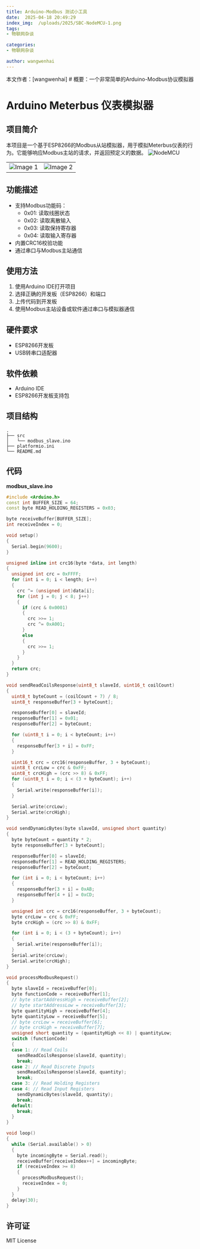 ```yaml
---
title: Arduino-Modbus 测试小工具
date:  2025-04-18 20:49:29
index_img:  /uploads/2025/SBC-NodeMCU-1.png
tags:
- 物联网杂谈

categories:
- 物联网杂谈

author: wangwenhai
---
```

本文作者：[wangwenhai] # 概要：一个非常简单的Arduino-Modbus协议模拟器
<!-- more -->

# Arduino Meterbus 仪表模拟器

## 项目简介
本项目是一个基于ESP8266的Modbus从站模拟器，用于模拟Meterbus仪表的行为。它能够响应Modbus主站的请求，并返回预定义的数据。
![NodeMCU](/uploads/2025/SBC-NodeMCU-1.png)

<table>
        <tr>
            <td><img src="/uploads/2025/8266-1.png" alt="Image 1"></td>
            <td><img src="/uploads/2025/8266-2.png" alt="Image 2"></td>
        </tr>
</table>

## 功能描述
- 支持Modbus功能码：
  - 0x01: 读取线圈状态
  - 0x02: 读取离散输入
  - 0x03: 读取保持寄存器
  - 0x04: 读取输入寄存器
- 内置CRC16校验功能
- 通过串口与Modbus主站通信

## 使用方法
1. 使用Arduino IDE打开项目
2. 选择正确的开发板（ESP8266）和端口
3. 上传代码到开发板
4. 使用Modbus主站设备或软件通过串口与模拟器通信

## 硬件要求
- ESP8266开发板
- USB转串口适配器

## 软件依赖
- Arduino IDE
- ESP8266开发板支持包

## 项目结构
```
.
├── src
│   └── modbus_slave.ino
├── platformio.ini
└── README.md
```
## 代码

**modbus_slave.ino**

```cpp
#include <Arduino.h>
const int BUFFER_SIZE = 64;
const byte READ_HOLDING_REGISTERS = 0x03;

byte receiveBuffer[BUFFER_SIZE];
int receiveIndex = 0;

void setup()
{
  Serial.begin(9600);
}

unsigned inline int crc16(byte *data, int length)
{
  unsigned int crc = 0xFFFF;
  for (int i = 0; i < length; i++)
  {
    crc ^= (unsigned int)data[i];
    for (int j = 0; j < 8; j++)
    {
      if (crc & 0x0001)
      {
        crc >>= 1;
        crc ^= 0xA001;
      }
      else
      {
        crc >>= 1;
      }
    }
  }
  return crc;
}

void sendReadCoilsResponse(uint8_t slaveId, uint16_t coilCount)
{
  uint8_t byteCount = (coilCount + 7) / 8;
  uint8_t responseBuffer[3 + byteCount];

  responseBuffer[0] = slaveId;
  responseBuffer[1] = 0x01;
  responseBuffer[2] = byteCount;

  for (uint8_t i = 0; i < byteCount; i++)
  {
    responseBuffer[3 + i] = 0xFF;
  }

  uint16_t crc = crc16(responseBuffer, 3 + byteCount);
  uint8_t crcLow = crc & 0xFF;
  uint8_t crcHigh = (crc >> 8) & 0xFF;
  for (uint8_t i = 0; i < (3 + byteCount); i++)
  {
    Serial.write(responseBuffer[i]);
  }

  Serial.write(crcLow);
  Serial.write(crcHigh);
}

void sendDynamicBytes(byte slaveId, unsigned short quantity)
{
  byte byteCount = quantity * 2;
  byte responseBuffer[3 + byteCount];

  responseBuffer[0] = slaveId;
  responseBuffer[1] = READ_HOLDING_REGISTERS;
  responseBuffer[2] = byteCount;

  for (int i = 0; i < byteCount; i++)
  {
    responseBuffer[3 + i] = 0xAB;
    responseBuffer[4 + i] = 0xCD;
  }

  unsigned int crc = crc16(responseBuffer, 3 + byteCount);
  byte crcLow = crc & 0xFF;
  byte crcHigh = (crc >> 8) & 0xFF;

  for (int i = 0; i < (3 + byteCount); i++)
  {
    Serial.write(responseBuffer[i]);
  }
  Serial.write(crcLow);
  Serial.write(crcHigh);
}

void processModbusRequest()
{
  byte slaveId = receiveBuffer[0];
  byte functionCode = receiveBuffer[1];
  // byte startAddressHigh = receiveBuffer[2];
  // byte startAddressLow = receiveBuffer[3];
  byte quantityHigh = receiveBuffer[4];
  byte quantityLow = receiveBuffer[5];
  // byte crcLow = receiveBuffer[6];
  // byte crcHigh = receiveBuffer[7];
  unsigned short quantity = (quantityHigh << 8) | quantityLow;
  switch (functionCode)
  {
  case 1: // Read Coils
    sendReadCoilsResponse(slaveId, quantity);
    break;
  case 2: // Read Discrete Inputs
    sendReadCoilsResponse(slaveId, quantity);
    break;
  case 3: // Read Holding Registers
  case 4: // Read Input Registers
    sendDynamicBytes(slaveId, quantity);
    break;
  default:
    break;
  }
}

void loop()
{
  while (Serial.available() > 0)
  {
    byte incomingByte = Serial.read();
    receiveBuffer[receiveIndex++] = incomingByte;
    if (receiveIndex >= 8)
    {
      processModbusRequest();
      receiveIndex = 0;
    }
  }
  delay(30);
}
```
## 许可证
MIT License